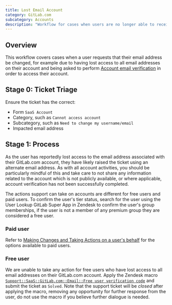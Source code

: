 ```yaml
---
title: Lost Email Account
category: GitLab.com
subcategory: Accounts
description: "Workflow for cases when users are no longer able to receive security emails for account verification"
---
```


## Overview

This workflow covers cases when a user requests that their email address be changed, for example due to having lost access to all email addresses on their account and being asked to perform [Account email verification](https://docs.gitlab.com/security/email_verification/#accounts-without-two-factor-authentication-2fa) in order to access their account.

## **Stage 0:** Ticket Triage

Ensure the ticket has the correct:

- Form `SaaS Account`
- Category, such as `Cannot access account`
- Subcategory, such as `Need to change my username/email`
- Impacted email address

## **Stage 1:** Process

As the user has reportedly lost access to the email address associated with their GitLab.com account, they have likely raised the ticket using an alternate email address. As with all account activities, you should be particularly mindful of this and take care to not share any information related to the account which is not publicly available, or where applicable, account verification has not been successfully completed.

The actions support can take on accounts are different for free users and paid users. To confirm the user's tier status, search for the user using the User Lookup GitLab Super App in Zendesk to confirm the user's group memberships, if the user is not a member of any premium group they are considered a free user.

### Paid user

Refer to [Making Changes and Taking Actions on a user's behalf](/handbook/support/workflows/account_changes) for the options available to paid users.

### Free user

We are unable to take any action for free users who have lost access to all email addresses on their GitLab.com account. Apply the Zendesk macro [`Support::SaaS::GitLab.com::Email::Free user verification code`](https://gitlab.com/gitlab-com/support/zendesk-global/macros/-/blob/master/active/Support/SaaS/GitLab.com/Email/Free%20user%20verification%20code.md) and submit the ticket as `Solved`. Note that the support ticket will be *closed* after applying the macro, removing any opportunity for further response from the user, do not use the macro if you believe further dialogue is needed.
